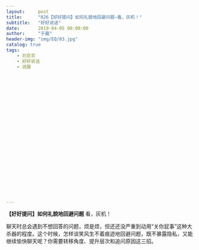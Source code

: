 ```yaml
---
layout:     post
title:      "026【好好提问】如何礼貌地回避问题—看，灰机！"
subtitle:   "好好说话"
date:       2019-04-05 00:00:00
author:     "于磊"
header-img: "img/EQ/03.jpg"
catalog: true
tags:
    - 刘京京
    - 好好说话
    - 说服

























---
```


**【好好提问】如何礼貌地回避问题**
 看，灰机！

 聊天时总会遇到不想回答的问题，烦是烦，但还还没严重到动用“关你屁事”这种大杀器的程度。这个时候，怎样谈笑风生不着痕迹地回避问题，既不暴露隐私，又能继续愉快聊天呢？你需要转移角度、提升层次和追问原因这三招。

 